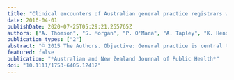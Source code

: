 ```yaml
---
title: "Clinical encounters of Australian general practice registrars with Aboriginal and Torres Strait Islander patients"
date: 2016-04-01
publishDate: 2020-07-25T05:29:21.255765Z
authors: ["A. Thomson", "S. Morgan", "P. O'Mara", "A. Tapley", "K. Henderson", "M. Van Driel", "C. Oldmeadow", "J. Ball", "J. Scott", "N. Spike", "L. McArthur", "P. Magin"]
publication_types: ["2"]
abstract: "© 2015 The Authors. Objective: General practice is central to Aboriginal and Torres Strait Islander health care, and this area is a core element of Australian general practice (GP) training. We aimed to describe the prevalence, nature and associations of GP registrar encounters with Aboriginal and Torres Strait Islander patients. Methods: A cross-sectional analysis from a cohort study of GP registrars' clinical consultations 2010-2013. Registrars record demographic, clinical and educational details of consecutive patient encounters. Multivariable associations were tested with logistic regression. Results: A total of 592 registrars contributed data from 69,188 consultations. Encounters with Aboriginal and Torres Strait Islander patients comprised 1.0% of consultations. Significant positive associations included younger patient age; new patient to the registrar; lower socioeconomic status of practice location; non-urban practice setting; more problems managed; and follow-up arranged. A greater proportion of Aboriginal and Torres Strait Islander patients' problems were psychological/social and a lesser proportion were cardiovascular. Consultation duration did not differ between the two groups Conclusions: GP registrars encounter Aboriginal and Torres Strait Islander patients less than do established GPs. Our results suggest possible variability in registrar experience of Aboriginal and Torres Strait Islander health. Implications: Our findings will inform training of a culturally and clinically competent workforce in this area."
featured: false
publication: "*Australian and New Zealand Journal of Public Health*"
doi: "10.1111/1753-6405.12412"
---
```


